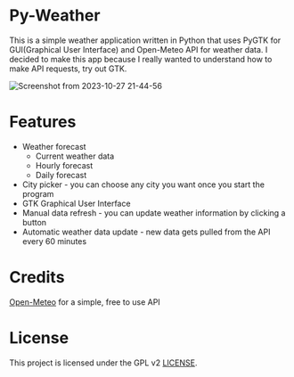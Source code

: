 # Py-Weather

This is a simple weather application written in Python that uses PyGTK for GUI(Graphical User Interface) and Open-Meteo API for weather data. I decided to make this app because I really wanted to understand how to make API requests, try out GTK.

![Screenshot from 2023-10-27 21-44-56](https://github.com/Edveika/Py-Weather/assets/113787144/87fc1deb-47c0-44f7-8ce0-9cc7fe3932b1)

# Features
* Weather forecast
  * Current weather data
  * Hourly forecast
  * Daily forecast
* City picker - you can choose any city you want once you start the program
* GTK Graphical User Interface
* Manual data refresh - you can update weather information by clicking a button
* Automatic weather data update - new data gets pulled from the API every 60 minutes

# Credits

[Open-Meteo](https://open-meteo.com) for a simple, free to use API

# License

This project is licensed under the GPL v2 [LICENSE](LICENSE).
